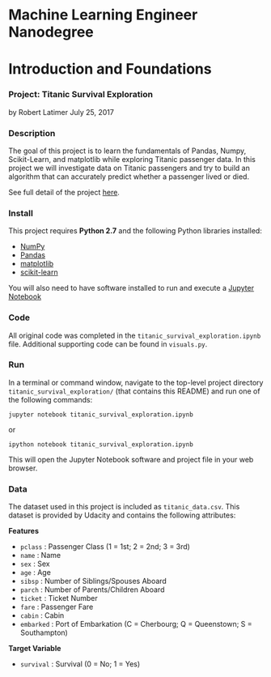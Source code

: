 # Machine Learning Engineer Nanodegree
# Introduction and Foundations
### Project: Titanic Survival Exploration
by Robert Latimer
July 25, 2017

### Description

The goal of this project is to learn the fundamentals of Pandas, Numpy, Scikit-Learn, and matplotlib while exploring Titanic passenger data. In this project we will investigate data on Titanic passengers and try to build an algorithm that can accurately predict whether a passenger lived or died.

See full detail of the project [here](https://github.com/rtlatimer/titanic_survival_exploration/blob/master/titanic_survival_exploration.ipynb).

### Install

This project requires **Python 2.7** and the following Python libraries installed:

- [NumPy](http://www.numpy.org/)
- [Pandas](http://pandas.pydata.org)
- [matplotlib](http://matplotlib.org/)
- [scikit-learn](http://scikit-learn.org/stable/)

You will also need to have software installed to run and execute a [Jupyter Notebook](http://ipython.org/notebook.html)

### Code

All original code was completed in the `titanic_survival_exploration.ipynb` file. Additional supporting code can be found in `visuals.py`.

### Run

In a terminal or command window, navigate to the top-level project directory `titanic_survival_exploration/` (that contains this README) and run one of the following commands:

```
jupyter notebook titanic_survival_exploration.ipynb
```
or
```
ipython notebook titanic_survival_exploration.ipynb
```

This will open the Jupyter Notebook software and project file in your web browser.

### Data

The dataset used in this project is included as `titanic_data.csv`. This dataset is provided by Udacity and contains the following attributes:

**Features**
- `pclass` : Passenger Class (1 = 1st; 2 = 2nd; 3 = 3rd)
- `name` : Name
- `sex` : Sex
- `age` : Age
- `sibsp` : Number of Siblings/Spouses Aboard
- `parch` : Number of Parents/Children Aboard
- `ticket` : Ticket Number
- `fare` : Passenger Fare
- `cabin` : Cabin
- `embarked` : Port of Embarkation (C = Cherbourg; Q = Queenstown; S = Southampton)

**Target Variable**
- `survival` : Survival (0 = No; 1 = Yes)